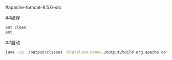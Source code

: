 #apache-tomcat-8.5.6-src

##编译
```bash
ant clean
ant
```

##启动
```bash
java -cp ./output/classes -Dcatalina.home=./output/build org.apache.catalina.startup.Bootstrap
```